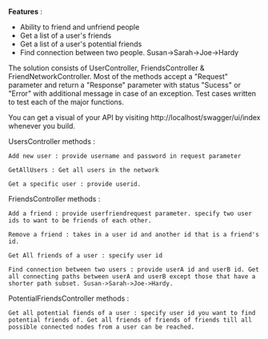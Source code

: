 <b>Features</b> : 

* Ability to friend and unfriend people
* Get a list of a user's friends
* Get a list of a user's potential friends
* Find connection between two people. Susan->Sarah->Joe->Hardy

The solution consists of UserController, FriendsController & FriendNetworkController. Most of the methods accept a "Request" parameter and return a "Response" parameter with status "Sucess" or "Error" 
with additional message in case of an exception. Test cases written to test each of the major functions.

You can get a visual of your API by visiting http://localhost/swagger/ui/index whenever you build.

UsersController methods :

	Add new user : provide username and password in request parameter

	GetAllUsers : Get all users in the network

	Get a specific user : provide userid.


FriendsController methods :

	Add a friend : provide userfriendrequest parameter. specify two user ids to want to be friends of each other.

	Remove a friend : takes in a user id and another id that is a friend's id.

	Get All friends of a user : specify user id

	Find connection between two users : provide userA id and userB id. Get all connecting paths between userA and userB except those that have a shorter path subset. Susan->Sarah->Joe->Hardy.


PotentialFriendsController methods :

	Get all potential fiends of a user : specify user id you want to find potential friends of. Get all friends of friends of friends till all possible connected nodes from a user can be reached.


